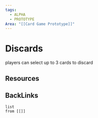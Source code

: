 ```yaml
---
tags:
  - ALPHA
  - PROTOTYPE
Area: "[[Card Game Prototype]]"
---
```


# Discards
players can select up to 3 cards to discard

## Resources


## BackLinks

```dataview
list
from [[]]
```

